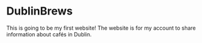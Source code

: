 # DublinBrews
This is going to be my first website! The website is for my account to share information about cafés in Dublin. 
